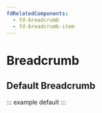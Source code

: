 ```yaml
---
fdRelatedComponents:
  - fd-breadcrumb
  - fd-breadcrumb-item
---
```


# Breadcrumb

## Default Breadcrumb

::: example default
:::
